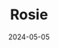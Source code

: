---
date: 2024-05-05
featured_image: Rosie-20240522-8.jpg
title: Rosie
description: 
tags: ["rosie"]
---